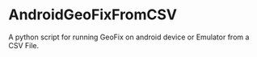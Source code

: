 # AndroidGeoFixFromCSV
A python script for running GeoFix on android device or Emulator from a CSV File.
